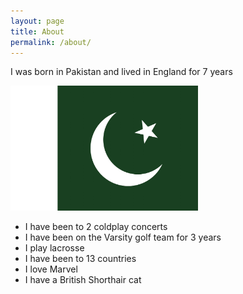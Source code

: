 ```yaml
---
layout: page
title: About
permalink: /about/
---
```


I was born in Pakistan and lived in England for 7 years

<img src="images/pakistan.jpg" width="300" height="200">

- I have been to 2 coldplay concerts
- I have been on the Varsity golf team for 3 years
- I play lacrosse
- I have been to 13 countries
- I love Marvel
- I have a British Shorthair cat